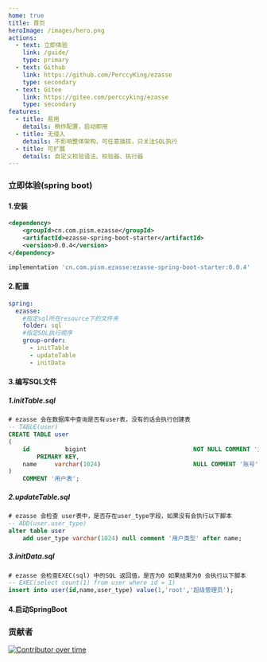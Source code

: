 ```yaml
---
home: true
title: 首页
heroImage: /images/hero.png
actions:
  - text: 立即体验
    link: /guide/
    type: primary
  - text: Github
    link: https://github.com/PerccyKing/ezasse
    type: secondary
  - text: Gitee
    link: https://gitee.com/perccyking/ezasse
    type: secondary
features:
  - title: 易用
    details: 稍作配置，启动即用
  - title: 无侵入
    details: 不影响整体架构，可任意插拔，只关注SQL执行
  - title: 可扩展
    details: 自定义校验语法、校验器、执行器
---
```


### 立即体验(spring boot)
#### 1.安装
<CodeGroup>
  <CodeGroupItem title="Maven" active>

```xml
<dependency>
    <groupId>cn.com.pism.ezasse</groupId>
    <artifactId>ezasse-spring-boot-starter</artifactId>
    <version>0.0.4</version>
</dependency>
```
  </CodeGroupItem>

  <CodeGroupItem title="Gradle">

```groovy
implementation 'cn.com.pism.ezasse:ezasse-spring-boot-starter:0.0.4'
```

  </CodeGroupItem>
</CodeGroup>

#### 2.配置
```yaml
spring:
  ezasse:
    #指定sql所在resource下的文件夹
    folder: sql
    #指定SQL执行顺序
    group-order:
      - initTable
      - updateTable
      - initData
```

#### 3.编写SQL文件
##### 1.initTable.sql
```sql
# ezasse 会在数据库中查询是否有user表，没有的话会执行创建表
-- TABLE(user)
CREATE TABLE user
(
    id          bigint                              NOT NULL COMMENT '主键id'
        PRIMARY KEY,
    name     varchar(1024)                          NULL COMMENT '账号'
)
    COMMENT '用户表';
```
##### 2.updateTable.sql
```sql
# ezasse 会检查 user表中，是否存在user_type字段，如果没有会执行以下脚本
-- ADD(user.user_type)
alter table user
    add user_type varchar(1024) null comment '用户类型' after name;
```
##### 3.initData.sql
```sql
# ezasse 会检查EXEC(sql) 中的SQL 返回值，是否为0 如果结果为0 会执行以下脚本
-- EXEC(select count(1) from user where id = 1)
insert into user(id,name,user_type) value(1,'root','超级管理员');
```
#### 4.启动SpringBoot

### 贡献者
[![Contributor over time](https://contributor-overtime-api.git-contributor.com/contributors-svg?chart=contributorOverTime&repo=PerccyKing/ezasse)](https://git-contributor.com?chart=contributorOverTime&repo=PerccyKing/ezasse)
